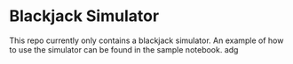 # Blackjack Simulator
This repo currently only contains a blackjack simulator. An example of how to use the simulator can be found in the sample notebook.
adg
